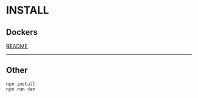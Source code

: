 # INSTALL

## Dockers

[README](https://github.com/Druids-Me/dockerization/blob/main/README.md)

---

## Other

```
npm install
npm run dev
```
